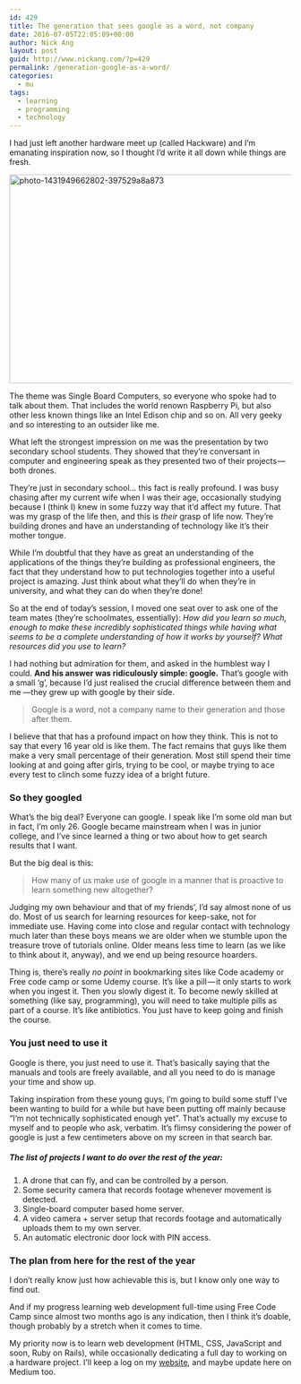 ```yaml
---
id: 429
title: The generation that sees google as a word, not company
date: 2016-07-05T22:05:09+00:00
author: Nick Ang
layout: post
guid: http://www.nickang.com/?p=429
permalink: /generation-google-as-a-word/
categories:
  - mu
tags:
  - learning
  - programming
  - technology
---
```

<div class="section-inner layoutSingleColumn">
<p id="543d" class="graf--p graf-after--h3">I had just left another hardware meet up (called Hackware) and I’m emanating inspiration now, so I thought I’d write it all down while things are fresh.</p>
<p class="graf--p graf-after--h3"><img class="aligncenter size-large wp-image-430" src="http://www.nickang.com/wp-content/uploads/2016/06/photo-1431949662802-397529a8a873-1024x455.jpeg" alt="photo-1431949662802-397529a8a873" width="840" height="373" /></p>

</div>
<div class="section-inner layoutSingleColumn">
<p id="32b9" class="graf--p graf-after--figure">The theme was Single Board Computers, so everyone who spoke had to talk about them. That includes the world renown Raspberry Pi, but also other less known things like an Intel Edison chip and so on. All very geeky and so interesting to an outsider like me.</p>
<p id="8d38" class="graf--p graf-after--p">What left the strongest impression on me was the presentation by two secondary school students. They showed that they’re conversant in computer and engineering speak as they presented two of their projects — both drones.</p>
<p id="9d81" class="graf--p graf-after--p">They’re just in secondary school… this fact is really profound. I was busy chasing after my current wife when I was their age, occasionally studying because I (think I) knew in some fuzzy way that it’d affect my future. That was my grasp of the life then, and this is <em class="markup--em markup--p-em">their </em>grasp of life now. They’re building drones and have an understanding of technology like it’s their mother tongue.</p>
<p id="76ce" class="graf--p graf-after--p">While I’m doubtful that they have as great an understanding of the applications of the things they’re building as professional engineers, the fact that they understand how to put technologies together into a useful project is amazing. Just think about what they’ll do when they’re in university, and what they can do when they’re done!</p>
<p id="3894" class="graf--p graf-after--p">So at the end of today’s session, I moved one seat over to ask one of the team mates (they’re schoolmates, essentially): <em class="markup--em markup--p-em">How did you learn so much, enough to make these incredibly sophisticated things while having what seems to be a complete understanding of how it works by yourself? What resources did you use to learn?</em></p>
<p id="7871" class="graf--p graf-after--p">I had nothing but admiration for them, and asked in the humblest way I could. <strong class="markup--strong markup--p-strong">And his answer was ridiculously simple: google.</strong> That’s google with a small ‘g’, because I’d just realised the crucial difference between them and me —they grew up with google by their side.</p>

<blockquote id="2853" class="graf--pullquote pullquote graf-after--p">Google is a word, not a company name to their generation and those after them.</blockquote>
<p id="5973" class="graf--p graf-after--pullquote">I believe that that has a profound impact on how they think. This is not to say that every 16 year old is like them. The fact remains that guys like them make a very small percentage of their generation. Most still spend their time looking at and going after girls, trying to be cool, or maybe trying to ace every test to clinch some fuzzy idea of a bright future.</p>

<h3 id="c252" class="graf--h3 graf-after--p">So they googled</h3>
<p id="4691" class="graf--p graf-after--h3">What’s the big deal? Everyone can google. I speak like I’m some old man but in fact, I’m only 26. Google became mainstream when I was in junior college, and I’ve since learned a thing or two about how to get search results that I want.</p>
<p id="c961" class="graf--p graf-after--p">But the big deal is this:</p>

<blockquote id="7ca7" class="graf--blockquote graf-after--p">How many of us make use of google in a manner that is proactive to learn something new altogether?</blockquote>
<p id="b3bc" class="graf--p graf-after--blockquote">Judging my own behaviour and that of my friends’, I’d say almost none of us do. Most of us search for learning resources for keep-sake, not for immediate use. Having come into close and regular contact with technology much later than these boys means we are older when we stumble upon the treasure trove of tutorials online. Older means less time to learn (as we like to think about it, anyway), and we end up being resource hoarders.</p>
<p id="f338" class="graf--p graf-after--p">Thing is, there’s really <em class="markup--em markup--p-em">no</em> <em class="markup--em markup--p-em">point</em> in bookmarking sites like Code academy or Free code camp or some Udemy course. It’s like a pill — it only starts to work when you ingest it. Then you slowly digest it. To become newly skilled at something (like say, programming), you will need to take multiple pills as part of a course. It’s like antibiotics. You just have to keep going and finish the course.</p>

<h3 id="d223" class="graf--h3 graf-after--p">You just need to use it</h3>
<p id="f9b3" class="graf--p graf-after--h3">Google is there, you just need to use it. That’s basically saying that the manuals and tools are freely available, and all you need to do is manage your time and show up.</p>
<p id="fa52" class="graf--p graf-after--p">Taking inspiration from these young guys, I’m going to build some stuff I’ve been wanting to build for a while but have been putting off mainly because “I’m not technically sophisticated enough yet”. That’s actually my excuse to myself and to people who ask, verbatim. It’s flimsy considering the power of google is just a few centimeters above on my screen in that search bar.</p>

<h5 id="bebe" class="graf--h4 graf-after--p"><strong>The list of projects I want to do over the rest of the year:</strong></h5>
<ol class="postList">
 	<li id="5dd9" class="graf--li graf-after--h4">A drone that can fly, and can be controlled by a person.</li>
 	<li id="54f2" class="graf--li graf-after--li">Some security camera that records footage whenever movement is detected.</li>
 	<li id="4653" class="graf--li graf-after--li">Single-board computer based home server.</li>
 	<li id="ef42" class="graf--li graf-after--li">A video camera + server setup that records footage and automatically uploads them to my own server.</li>
 	<li id="ff2a" class="graf--li graf-after--li">An automatic electronic door lock with PIN access.</li>
</ol>
<h3 id="056c" class="graf--h3 graf-after--li">The plan from here for the rest of the year</h3>
<p id="e1b3" class="graf--p graf-after--h3">I don’t really know just how achievable this is, but I know only one way to find out.</p>
<p id="8629" class="graf--p graf-after--p">And if my progress learning web development full-time using Free Code Camp since almost two months ago is any indication, then I think it’s doable, though probably by a stretch when it comes to time.</p>
<p id="e9c0" class="graf--p graf-after--p">My priority now is to learn web development (HTML, CSS, JavaScript and soon, Ruby on Rails), while occasionally dedicating a full day to working on a hardware project. I’ll keep a log on my <a class="markup--anchor markup--p-anchor" href="http://nickang.com/" rel="nofollow" data-href="http://nickang.com">website</a>, and maybe update here on Medium too.</p>

</div>